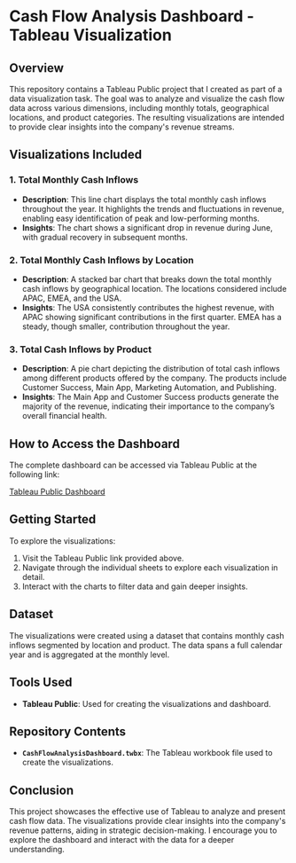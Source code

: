 
# Cash Flow Analysis Dashboard - Tableau Visualization

## Overview

This repository contains a Tableau Public project that I created as part of a data visualization task. The goal was to analyze and visualize the cash flow data across various dimensions, including monthly totals, geographical locations, and product categories. The resulting visualizations are intended to provide clear insights into the company's revenue streams.

## Visualizations Included

### 1. **Total Monthly Cash Inflows**
   - **Description**: This line chart displays the total monthly cash inflows throughout the year. It highlights the trends and fluctuations in revenue, enabling easy identification of peak and low-performing months.
   - **Insights**: The chart shows a significant drop in revenue during June, with gradual recovery in subsequent months.

### 2. **Total Monthly Cash Inflows by Location**
   - **Description**: A stacked bar chart that breaks down the total monthly cash inflows by geographical location. The locations considered include APAC, EMEA, and the USA.
   - **Insights**: The USA consistently contributes the highest revenue, with APAC showing significant contributions in the first quarter. EMEA has a steady, though smaller, contribution throughout the year.

### 3. **Total Cash Inflows by Product**
   - **Description**: A pie chart depicting the distribution of total cash inflows among different products offered by the company. The products include Customer Success, Main App, Marketing Automation, and Publishing.
   - **Insights**: The Main App and Customer Success products generate the majority of the revenue, indicating their importance to the company’s overall financial health.

## How to Access the Dashboard

The complete dashboard can be accessed via Tableau Public at the following link:

[Tableau Public Dashboard](https://public.tableau.com/app/profile/dominik.kwiecie./viz/CashFlowAnalysisDashboard-TableauVisualization/TotalCashInflowsbyProduct?publish=yes)

## Getting Started

To explore the visualizations:

1. Visit the Tableau Public link provided above.
2. Navigate through the individual sheets to explore each visualization in detail.
3. Interact with the charts to filter data and gain deeper insights.

## Dataset

The visualizations were created using a dataset that contains monthly cash inflows segmented by location and product. The data spans a full calendar year and is aggregated at the monthly level.

## Tools Used

- **Tableau Public**: Used for creating the visualizations and dashboard.

## Repository Contents

- **`CashFlowAnalysisDashboard.twbx`**: The Tableau workbook file used to create the visualizations.


## Conclusion

This project showcases the effective use of Tableau to analyze and present cash flow data. The visualizations provide clear insights into the company's revenue patterns, aiding in strategic decision-making. I encourage you to explore the dashboard and interact with the data for a deeper understanding.

